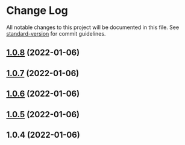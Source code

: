 # Change Log

All notable changes to this project will be documented in this file. See [standard-version](https://github.com/conventional-changelog/standard-version) for commit guidelines.

<a name="1.0.8"></a>
## [1.0.8](https://github.com/marcneubauer/node-red-contrib-advance-logger/compare/v1.0.7...v1.0.8) (2022-01-06)



<a name="1.0.7"></a>
## [1.0.7](https://github.com/marcneubauer/node-red-contrib-advance-logger/compare/v1.0.6...v1.0.7) (2022-01-06)



<a name="1.0.6"></a>
## [1.0.6](https://github.com/marcneubauer/node-red-contrib-advance-logger/compare/v1.0.5...v1.0.6) (2022-01-06)



<a name="1.0.5"></a>
## [1.0.5](https://github.com/marcneubauer/node-red-contrib-advance-logger/compare/v1.0.4...v1.0.5) (2022-01-06)



<a name="1.0.4"></a>
## 1.0.4 (2022-01-06)

